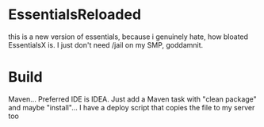 # EssentialsReloaded

this is a new version of essentials, because i genuinely hate, how bloated EssentialsX is. I just don't need /jail on my SMP, goddamnit.

# Build

Maven... Preferred IDE is IDEA. Just add a Maven task with "clean package" and maybe "install"... I have a deploy script that copies the file to my server too
